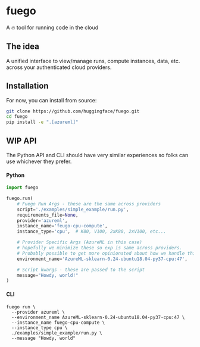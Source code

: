 # fuego

A 🔥 tool for running code in the cloud

## The idea

A unified interface to view/manage runs, compute instances, data, etc. across your authenticated cloud providers.

## Installation

For now, you can install from source:

```bash
git clone https://github.com/huggingface/fuego.git
cd fuego
pip install -e ".[azureml]"
```

## WIP API

The Python API and CLI should have very similar experiences so folks can use whichever they prefer.

#### Python

```python
import fuego

fuego.run(
    # Fuego Run Args - these are the same across providers
    script='./examples/simple_example/run.py',
    requirements_file=None,
    provider='azureml',
    instance_name='feugo-cpu-compute',
    instance_type='cpu',  # K80, V100, 2xK80, 2xV100, etc...

    # Provider Specific Args (AzureML in this case)
    # hopefully we minimize these so exp is same across providers.
    # Probably possible to get more opinionated about how we handle this.
    environment_name='AzureML-sklearn-0.24-ubuntu18.04-py37-cpu:47',

    # Script kwargs - these are passed to the script
    message="Howdy, world!"
)
```

#### CLI

```
fuego run \
  --provider azureml \
  --environment_name AzureML-sklearn-0.24-ubuntu18.04-py37-cpu:47 \
  --instance_name fuego-cpu-compute \
  --instance_type cpu \
  ./examples/simple_example/run.py \
  --message "Howdy, world"
```
